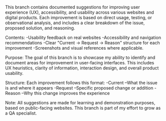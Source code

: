 This branch contains documented suggestions for improving user experience (UX),
accessibility, and usability across various websites and digital products. Each improvement is based on direct usage,
testing, or observational analysis, and includes a clear breakdown of the issue, proposed solution, and reasoning.

Contents:
-Usability feedback on real websites 
-Accessibility and navigation recommendations 
-Clear "Current → Request → Reason" structure for each improvement 
-Screenshots and visual references where applicable.

Purpose:
The goal of this branch is to showcase my ability to identify and document areas for improvement in user-facing interfaces.
This includes UX heuristics, clarity of information, interaction design, and overall product usability.

Structure: 
Each improvement follows this format:
-Current
–What the issue is and where it appears
-Request
–Specific proposed change or addition 
-Reason
–Why this change improves the experience

Note:
All suggestions are made for learning and demonstration purposes, based on public-facing websites. 
This branch is part of my effort to grow as a QA specialist.
